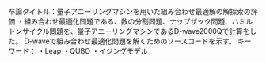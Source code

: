 卒論タイトル：量子アニーリングマシンを用いた組み合わせ最適解の解探索の評価
・組み合わせ最適化問題である、数の分割問題、ナップザック問題、ハミルトンサイクル問題を、量子アニーリングマシンであるD-wave2000Qで計算をした。
D-waveで組み合わせ最適化問題を解くためのソースコードを示す。
キーワード：
・Leap
・QUBO
・イジングモデル
